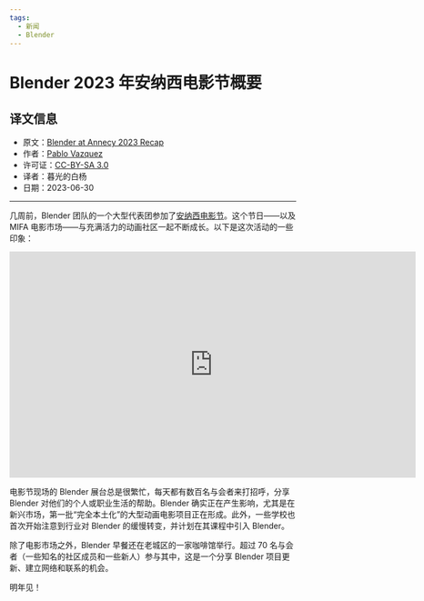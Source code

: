 ```yaml
---
tags:
  - 新闻
  - Blender
---
```


# Blender 2023 年安纳西电影节概要

## 译文信息

- 原文：[Blender at Annecy 2023 Recap](https://www.blender.org/events/blender-at-annecy-2023-recap/)
- 作者：[Pablo Vazquez](https://www.blender.org/author/venomgfx/)
- 许可证：[CC-BY-SA 3.0](https://creativecommons.org/licenses/by-sa/3.0/)
- 译者：暮光的白杨
- 日期：2023-06-30

----

几周前，Blender 团队的一个大型代表团参加了[安纳西电影节][annecy]。这个节日——以及 MIFA 电影市场——与充满活力的动画社区一起不断成长。以下是这次活动的一些印象：

[annecy]: https://www.annecyfestival.com/home

<iframe width="714" height="398" src="https://www.youtube.com/embed/RuLiEsIgHGo" title="Blender at Annecy 2023" frameborder="0" allow="accelerometer; autoplay; clipboard-write; encrypted-media; gyroscope; picture-in-picture; web-share" allowfullscreen></iframe>

电影节现场的 Blender 展台总是很繁忙，每天都有数百名与会者来打招呼，分享 Blender 对他们的个人或职业生活的帮助。Blender 确实正在产生影响，尤其是在新兴市场，第一批“完全本土化”的大型动画电影项目正在形成。此外，一些学校也首次开始注意到行业对 Blender 的缓慢转变，并计划在其课程中引入 Blender。

除了电影市场之外，Blender 早餐还在老城区的一家咖啡馆举行。超过 70 名与会者（一些知名的社区成员和一些新人）参与其中，这是一个分享 Blender 项目更新、建立网络和联系的机会。

明年见！